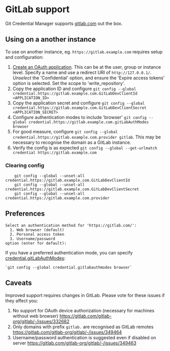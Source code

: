 # GitLab support

Git Credential Manager supports [gitlab.com](https://gitlab.com) out the box.

## Using on a another instance

To use on another instance, eg. `https://gitlab.example.com` requires setup and configuration:

1. [Create an OAuth application](https://docs.gitlab.com/ee/integration/oauth_provider.html). This can be at the user, group or instance level. Specify a name and use a redirect URI of `http://127.0.0.1/`. _Unselect_ the 'Confidential' option, and ensure the 'Expire access tokens' option is selected. Set the scope to 'write_repository'.
2. Copy the application ID and configure `git config --global credential.https://gitlab.example.com.GitLabDevClientId <APPLICATION_ID>`
3. Copy the application secret and configure `git config --global credential.https://gitlab.example.com.GitLabDevClientSecret <APPLICATION_SECRET>`
4. Configure authentication modes to include 'browser' `git config --global credential.https://gitlab.example.com.gitLabAuthModes browser`
5. For good measure, configure `git config --global credential.https://gitlab.example.com.provider gitlab`. This may be necessary to recognise the domain as a GitLab instance.
6. Verify the config is as expected `git config --global --get-urlmatch credential https://gitlab.example.com`

### Clearing config

```
    git config --global --unset-all credential.https://gitlab.example.com.GitLabDevClientId
    git config --global --unset-all credential.https://gitlab.example.com.GitLabDevClientSecret
    git config --global --unset-all credential.https://gitlab.example.com.provider
```

## Preferences

```
Select an authentication method for 'https://gitlab.com/':
  1. Web browser (default)
  2. Personal access token
  3. Username/password
option (enter for default): 
```

If you have a preferred authentication mode, you can specify [credential.gitLabAuthModes](configuration.md#credential.gitLabAuthModes):

    `git config --global credential.gitlabauthmodes browser`

## Caveats

Improved support requires changes in GitLab. Please vote for these issues if they affect you:

1. No support for OAuth device authorization (necessary for machines without web browser) https://gitlab.com/gitlab-org/gitlab/-/issues/332682
2. Only domains with prefix `gitlab.` are recognised as GitLab remotes https://gitlab.com/gitlab-org/gitlab/-/issues/349464
3. Username/password authentication is suggested even if disabled on server https://gitlab.com/gitlab-org/gitlab/-/issues/349463
